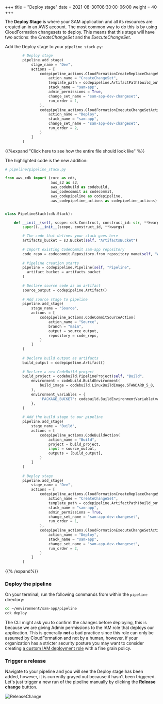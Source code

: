 +++
title = "Deploy stage"
date = 2021-08-30T08:30:00-06:00
weight = 40
+++

The **Deploy Stage** is where your SAM application and all its resources are created an in an AWS account. The most common way to do this is by using CloudFormation changesets to deploy. This means that this stage will have two actions: the _CreateChangeSet_ and the _ExecuteChangeSet_.

Add the Deploy stage to your `pipeline_stack.py`: 

```python
        # Deploy stage
        pipeline.add_stage(
            stage_name = "Dev", 
            actions = [
                codepipeline_actions.CloudFormationCreateReplaceChangeSetAction(
                    action_name = "CreateChangeSet",
                    template_path = codepipeline.ArtifactPath(build_output, "packaged.yaml"),
                    stack_name = "sam-app",
                    admin_permissions = True,
                    change_set_name = "sam-app-dev-changeset",
                    run_order = 1,
                ),
                codepipeline_actions.CloudFormationExecuteChangeSetAction(
                    action_name = "Deploy",
                    stack_name = "sam-app",
                    change_set_name = "sam-app-dev-changeset",
                    run_order = 2,
                )
            ]
        )
```

{{%expand "Click here to see how the entire file should look like" %}}

The highlighted code is the new addition: 

```python {hl_lines=["69-89"]}
# pipeline/pipeline_stack.py

from aws_cdk import (core as cdk,
                     aws_s3 as s3,
                     aws_codebuild as codebuild,
                     aws_codecommit as codecommit,
                     aws_codepipeline as codepipeline,
                     aws_codepipeline_actions as codepipeline_actions)


class PipelineStack(cdk.Stack):

    def __init__(self, scope: cdk.Construct, construct_id: str, **kwargs) -> None:
        super().__init__(scope, construct_id, **kwargs)

        # The code that defines your stack goes here
        artifacts_bucket = s3.Bucket(self, "ArtifactsBucket")
        
        # Import existing CodeCommit sam-app repository
        code_repo = codecommit.Repository.from_repository_name(self, "AppRepository", "sam-app")
        
        # Pipeline creation starts
        pipeline = codepipeline.Pipeline(self, "Pipeline",
          artifact_bucket = artifacts_bucket
        )
        
        # Declare source code as an artifact
        source_output = codepipeline.Artifact()
        
        # Add source stage to pipeline
        pipeline.add_stage(
            stage_name = "Source", 
            actions = [ 
                codepipeline_actions.CodeCommitSourceAction(
                    action_name = "Source",
                    branch = "main",
                    output = source_output,
                    repository = code_repo,
                )
            ]
        )
        
        # Declare build output as artifacts
        build_output = codepipeline.Artifact()
        
        # Declare a new CodeBuild project
        build_project = codebuild.PipelineProject(self, "Build", 
            environment = codebuild.BuildEnvironment(
                build_image = codebuild.LinuxBuildImage.STANDARD_5_0,
            ),
            environment_variables = {
                'PACKAGE_BUCKET': codebuild.BuildEnvironmentVariable(value = artifacts_bucket.bucket_name),
            },
        )
        
        # Add the build stage to our pipeline
        pipeline.add_stage(
            stage_name = "Build", 
            actions = [
                codepipeline_actions.CodeBuildAction(
                    action_name = "Build",
                    project = build_project,
                    input = source_output,
                    outputs = [build_output],
                )
            ]
        )
        
        # Deploy stage
        pipeline.add_stage(
            stage_name = "Dev", 
            actions = [
                codepipeline_actions.CloudFormationCreateReplaceChangeSetAction(
                    action_name = "CreateChangeSet",
                    template_path = codepipeline.ArtifactPath(build_output, "packaged.yaml"),
                    stack_name = "sam-app",
                    admin_permissions = True,
                    change_set_name = "sam-app-dev-changeset",
                    run_order = 1,
                ),
                codepipeline_actions.CloudFormationExecuteChangeSetAction(
                    action_name = "Deploy",
                    stack_name = "sam-app",
                    change_set_name = "sam-app-dev-changeset",
                    run_order = 2,
                )
            ]
        )
```
{{% /expand%}}

### Deploy the pipeline

On your terminal, run the following commands from within the `pipeline` directory:

```bash
cd ~/environment/sam-app/pipeline
cdk deploy
```

The CLI might ask you to confirm the changes before deploying, this is because we are giving Admin permissions to the IAM role that deploys our application. This is generally **not** a bad practice since this role can only be assumed by CloudFormation and not by a human, however, if your organization has a stricter security posture you may want to consider creating [a custom IAM deployment role](https://docs.aws.amazon.com/cdk/api/latest/docs/@aws-cdk_aws-iam.Role.html) with a fine grain policy. 

### Trigger a release

Navigate to your pipeline and you will see the Deploy stage has been added, however, it is currently grayed out because it hasn't been triggered. Let's just trigger a new run of the pipeline manually by clicking the **Release change** buttton. 

![ReleaseChange](/images/python/buildpipe/aws_console_pipeline_dev.png)